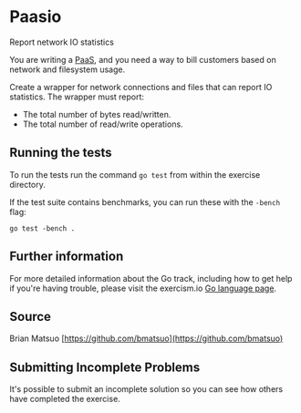 # Paasio

Report network IO statistics

You are writing a [PaaS][], and you need a way to bill customers based
on network and filesystem usage.

Create a wrapper for network connections and files that can report IO
statistics. The wrapper must report:

- The total number of bytes read/written.
- The total number of read/write operations.

[PaaS]: http://en.wikipedia.org/wiki/Platform_as_a_service

## Running the tests

To run the tests run the command `go test` from within the exercise directory.

If the test suite contains benchmarks, you can run these with the `-bench`
flag:

    go test -bench .

## Further information

For more detailed information about the Go track, including how to get help if
you're having trouble, please visit the exercism.io [Go language page](http://exercism.io/languages/go/about).

## Source

Brian Matsuo [https://github.com/bmatsuo](https://github.com/bmatsuo)

## Submitting Incomplete Problems
It's possible to submit an incomplete solution so you can see how others have completed the exercise.

